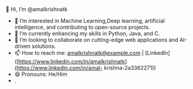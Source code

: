 👋 Hi, I’m @amalkrishnatk

- 👀 I’m interested in Machine Learning,Deep learning, artificial intelligence, and contributing to open-source projects.
- 🌱 I’m currently enhancing my skills in Python, Java, and C.
- 💼 I’m looking to collaborate on cutting-edge web applications and AI-driven solutions.
- 📫 How to reach me: amalkrishnatk@example.com | [LinkedIn]([https://www.linkedin.com/in/amalkrishnatk](https://www.linkedin.com/in/amal- krishna-2a3362271))
- 😄 Pronouns: He/Him
- .

<!---
amalkrishnatk/amalkrishnatk is a ✨ special ✨ repository because its `README.md` (this file) appears on your GitHub profile.
You can click the Preview link to take a look at your changes.
--->
